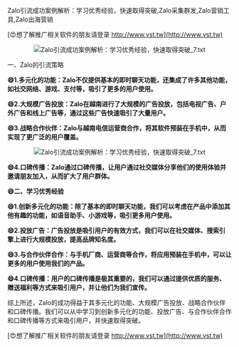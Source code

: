 Zalo引流成功案例解析：学习优秀经验，快速取得突破,Zalo采集群发,Zalo营销工具,Zalo出海营销

[😍想了解推广相关软件的朋友请登录 http://www.vst.tw](http://www.vst.tw)

 <center><img src="https://vst.tw/MP4/tuiguang/png/5.png" alt="Zalo引流成功案例解析：学习优秀经验，快速取得突破_7.txt"></center>

一、Zalo的引流策略

**😄1.多元化的功能：Zalo不仅提供基本的即时聊天功能，还集成了许多其他功能，如社交网络、游戏、支付等，吸引了更多的用户使用。**

**😄2.大规模广告投放：Zalo在越南进行了大规模的广告投放，包括电视广告、户外广告和线上广告等，通过这些广告快速吸引了大量用户。**

**😄3.战略合作伙伴：Zalo与越南电信运营商合作，将其软件预装在手机中，从而实现了更广泛的用户覆盖。**

 <center><img src="https://vst.tw/MP4/tuiguang/png/5.png" alt="Zalo引流成功案例解析：学习优秀经验，快速取得突破_7.txt"></center>

**😄4.口碑传播：Zalo通过口碑传播，让用户通过社交媒体分享他们的使用体验并邀请朋友加入，从而扩大了用户群体。**

**😄二、学习优秀经验**

**😄1.创新多元化的功能：除了基本的即时聊天功能，我们可以考虑在产品中添加其他有趣的功能，如语音助手、小游戏等，吸引更多用户使用。**

**😄2.投放广告：广告投放是吸引用户的有效方式，我们可以在社交媒体、搜索引擎上进行大规模投放，提高品牌知名度。**

**😄3.与合作伙伴合作：与手机厂商、运营商等合作，将应用预装在手机中，可以让更多的用户使用我们的产品。**

**😄4.口碑传播：用户的口碑传播是极其重要的，我们可以通过提供优质的服务、赠送福利等方式来吸引用户，并让他们为我们宣传。**

综上所述，Zalo的成功得益于其多元化的功能、大规模广告投放、战略合作伙伴和口碑传播。我们可以从中学习到创新多元化的功能、投放广告、与合作伙伴合作和口碑传播等方式来吸引用户，并快速取得突破。

[😍想了解推广相关软件的朋友请登录 http://www.vst.tw](http://www.vst.tw)



